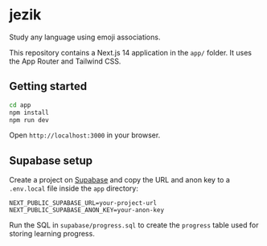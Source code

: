 # jezik

Study any language using emoji associations.

This repository contains a Next.js 14 application in the `app/` folder. It uses the App Router and Tailwind CSS.

## Getting started

```bash
cd app
npm install
npm run dev
```

Open `http://localhost:3000` in your browser.

## Supabase setup

Create a project on [Supabase](https://supabase.com/) and copy the URL and anon key to a `.env.local` file inside the `app` directory:

```
NEXT_PUBLIC_SUPABASE_URL=your-project-url
NEXT_PUBLIC_SUPABASE_ANON_KEY=your-anon-key
```

Run the SQL in `supabase/progress.sql` to create the `progress` table used for storing learning progress.

